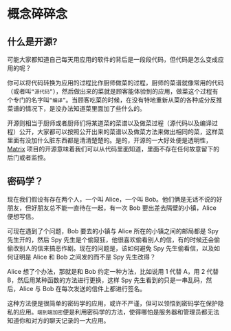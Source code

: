 # 概念碎碎念

## 什么是开源?

可能大家都知道自己每天用应用的软件的背后是一段段代码，但代码是怎么变成应用的呢？

你可以将代码转换为应用的过程比作厨师做菜的过程，厨师的菜谱就像常用的代码（或者叫`“源代码”`），然后做出来的菜就是顾客能体验到的应用，做菜这个过程有个专门的名字叫`“编译”`。当顾客吃菜的时候，在没有特地重新从菜的各种成分反推菜谱的情况下，是没办法知道菜里面加了些什么的。

开源则相当于厨师或者厨师们将某道菜的菜谱以及做菜过程（源代码以及编译过程）公开，大家都可以按照公开出来的菜谱以及做菜方法来做出相同的菜，这样菜里面有没加什么脏东西都是清清楚楚的。是的，开源的一大好处便是透明性，[Matrix](https://matrix.org) 项目的开源意味着我们可以从代码里面知道，里面不存在任何故意留下的后门或者监控。

## 密码学？

现在我们假设有存在两个人，一个叫 Alice，一个叫 Bob。他们俩是无话不说的好朋友，但好朋友总不能一直待在一起，有一次 Bob 要出差去隔壁的小镇，Alice 便想写信。

可现在遇到了个问题，Bob 要去的小镇与 Alice 所在的小镇之间的邮局都是 Spy 先生开的，然后 Spy 先生是个偷窥狂，他很喜欢偷看别人的信，有的时候还会偷偷改别人的信来搞恶作剧。现在的问题是，该如何避免 Spy 先生偷看信，以及如何证明是 Alice 和 Bob 之间发的而不是 Spy 先生改得？

Alice 想了个办法，那就是和 Bob 约定一种方法，比如说用 1 代替 A，用 2 代替 B，然后用某种函数的方法进行更换，这样 Spy 先生看到的只是一串乱码，然后，Alice 与 Bob 在每次发送的信件上都进行签名。

这种方法便是很简单的密码学的应用，或许不严谨，但可以领悟到密码学在保护隐私的应用。`端到端加密`便是利用密码学的方法，使得哪怕是服务器和管理员都无法知道你和对方的聊天记录的一大应用。

